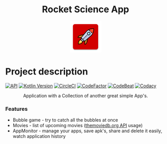 <h1 align="center">Rocket Science App</h1>

<p align="center"><img src="https://github.com/BeeTrain/Rocket-Science-App/blob/master/app/src/main/ic_launcher-web.png" width="100" height="100"></p>

# Project description
[![API](https://img.shields.io/badge/API-21%2B-brightgreen.svg?style=flat)](https://android-arsenal.com/api?level=21)
[![Kotlin Version](https://img.shields.io/badge/Kotlin-1.3.61-blue.svg)](https://kotlinlang.org)
[![CircleCI](https://circleci.com/gh/BeeTrain/Rocket-Science-App.svg?style=shield)](https://circleci.com/gh/BeeTrain/Rocket-Science-App)
[![CodeFactor](https://www.codefactor.io/repository/github/beetrain/rocket-science-app/badge)](https://www.codefactor.io/repository/github/beetrain/rocket-science-app)
[![CodeBeat](https://codebeat.co/badges/25315d29-1ba0-4776-b2bf-8bc93cbdae26)](https://codebeat.co/projects/github-com-beetrain-rocket-science-app-master)
[![Codacy](https://api.codacy.com/project/badge/Grade/97bf3925104e4fdb97744bc80b857db6)](https://www.codacy.com/manual/BeeTrain/Rocket-Science-App?utm_source=github.com&amp;utm_medium=referral&amp;utm_content=BeeTrain/Rocket-Science-App&amp;utm_campaign=Badge_Grade)

<p align="center">Application with a Collection of another great simple App's.</p>

### Features

 - Bubble game - try to catch all the bubbles at once
 - Movies - list of upcoming movies ([themoviedb.org API](https://www.themoviedb.org/documentation/api) usage)
 - AppMonitor - manage your apps, save apk's, share and delete it easily, watch application history